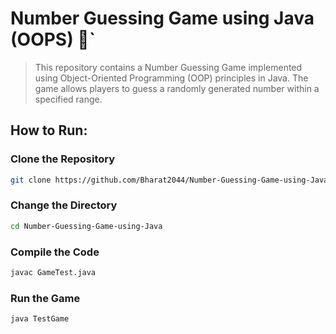 # **Number Guessing Game using Java (OOPS) 🧩`**

> This repository contains a Number Guessing Game implemented using Object-Oriented Programming (OOP) principles in Java. The game allows players to guess a randomly generated number within a specified range.


## How to Run:

### Clone the Repository
```sh
git clone https://github.com/Bharat2044/Number-Guessing-Game-using-Java.git
```

### Change the Directory
```sh
cd Number-Guessing-Game-using-Java
```

### Compile the Code
```sh
javac GameTest.java
```

### Run the Game
```sh
java TestGame
```

